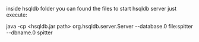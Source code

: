 inside hsqldb folder you can found the files to start hsqldb server just execute:

java -cp <hsqldb.jar path> org.hsqldb.server.Server --database.0 file:spitter --dbname.0 spitter
